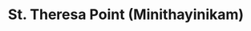 ---
title: St. Theresa Point (Minithayinikam)
url: /st-theresa-point-minithayinikam/
latitude: 53.83
longitude: -94.853
---